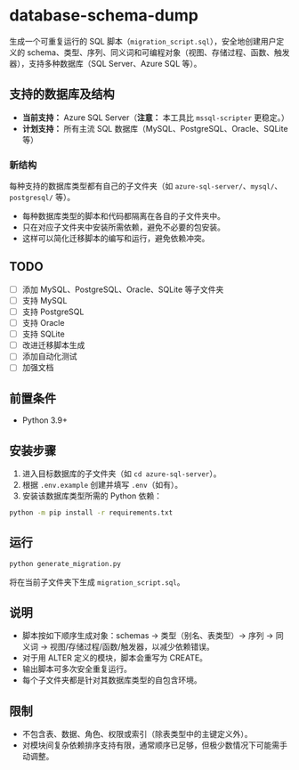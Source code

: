 # database-schema-dump

生成一个可重复运行的 SQL 脚本（`migration_script.sql`），安全地创建用户定义的 schema、类型、序列、同义词和可编程对象（视图、存储过程、函数、触发器），支持多种数据库（SQL Server、Azure SQL 等）。

## 支持的数据库及结构

- **当前支持：** Azure SQL Server（**注意：** 本工具比 `mssql-scripter` 更稳定。）
- **计划支持：** 所有主流 SQL 数据库（MySQL、PostgreSQL、Oracle、SQLite 等）

### 新结构

每种支持的数据库类型都有自己的子文件夹（如 `azure-sql-server/`、`mysql/`、`postgresql/` 等）。

- 每种数据库类型的脚本和代码都隔离在各自的子文件夹中。
- 只在对应子文件夹中安装所需依赖，避免不必要的包安装。
- 这样可以简化迁移脚本的编写和运行，避免依赖冲突。

## TODO

- [ ] 添加 MySQL、PostgreSQL、Oracle、SQLite 等子文件夹
- [ ] 支持 MySQL
- [ ] 支持 PostgreSQL
- [ ] 支持 Oracle
- [ ] 支持 SQLite
- [ ] 改进迁移脚本生成
- [ ] 添加自动化测试
- [ ] 加强文档

## 前置条件
- Python 3.9+

## 安装步骤
1. 进入目标数据库的子文件夹（如 `cd azure-sql-server`）。
2. 根据 `.env.example` 创建并填写 `.env`（如有）。
3. 安装该数据库类型所需的 Python 依赖：

```bash
python -m pip install -r requirements.txt
```

## 运行
```bash
python generate_migration.py
```
将在当前子文件夹下生成 `migration_script.sql`。

## 说明
- 脚本按如下顺序生成对象：schemas → 类型（别名、表类型）→ 序列 → 同义词 → 视图/存储过程/函数/触发器，以减少依赖错误。
- 对于用 ALTER 定义的模块，脚本会重写为 CREATE。
- 输出脚本可多次安全重复运行。
- 每个子文件夹都是针对其数据库类型的自包含环境。

## 限制
- 不包含表、数据、角色、权限或索引（除表类型中的主键定义外）。
- 对模块间复杂依赖排序支持有限，通常顺序已足够，但极少数情况下可能需手动调整。
